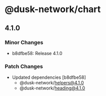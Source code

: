 # @dusk-network/chart

## 4.1.0
### Minor Changes

- b8dfbe58: Release 4.1.0

### Patch Changes

- Updated dependencies [b8dfbe58]
  - @dusk-network/helpers@4.1.0
  - @dusk-network/heading@4.1.0
